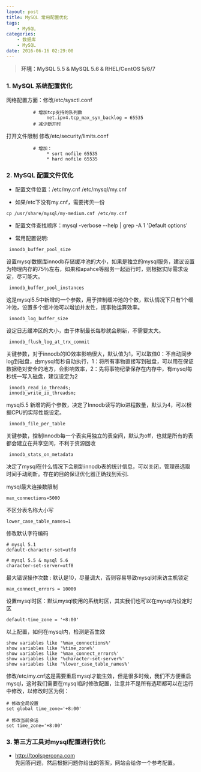 ```yaml
---
layout: post
title: MySQL 常用配置优化
tags: 
    - MySQL
categories: 
    - 数据库
    - MySQL
date: 2016-06-16 02:29:00
---
```



> **环境：MySQL 5.5 & MySQL 5.6 & RHEL/CentOS 5/6/7**

### 1. MySQL 系统配置优化

网络配置方面：修改/etc/sysctl.conf
```
          # 增加tcp支持的队列数
               net.ipv4.tcp_max_syn_backlog = 65535
          # 减少断开时
```
 打开文件限制 修改/etc/security/limits.conf
```
          # 增加：
               * sort nofile 65535
               * hard nofile 65535
```


### 2.  MySQL 配置文件优化

* 配置文件位置：/etc/my.cnf /etc/mysql/my.cnf

* 如果/etc下没有my.cnf，需要拷贝一份
```
cp /usr/share/mysql/my-medium.cnf /etc/my.cnf
```

* 配置文件查找顺序：mysql -verbose --help | grep -A 1 'Default options'

* 常用配置说明:
```
 innodb_buffer_pool_size
```
设置mysql数据库innodb存储缓冲池的大小，如果是独立的mysql服务，建议设置为物理内存的75％左右，如果和apahce等服务一起运行时，则根据实际需求设定，尽可能大。

```
 innodb_buffer_pool_instances
```
这是mysql5.5中新增的一个参数，用于控制缓冲池的个数，默认情况下只有1个缓冲池，设置多个缓冲池可以增加并发性，提事物运算效率。

```
 innodb_log_buffer_size
```
设定日志缓冲区的大小，由于体制最长每秒就会刷新，不需要太大。

```
 innodb_flush_log_at_trx_commit
```
关键参数，对于innodb的IO效率影响很大，默认值为1，可以取值0：不自动同步log到磁盘，由mysql每秒自动执行，1：将所有事物直接写到磁盘，可以用在保证数据绝对安全的地方，会影响效率，2：先将事物纪录保存在内存中，有mysql每秒统一写入磁盘，建议设定为2

```
 innodb_read_io_threads;
 innodb_write_io_threadsm;
```
mysql5.5 新增的两个参数，决定了Innodb读写的io进程数量，默认为4，可以根据CPU的实际性能设定。

```
 innodb_file_per_table
```
关键参数，控制Innodb每一个表实用独立的表空间，默认为off，也就是所有的表都会建立在共享空间，不利于资源回收

```
 innodb_stats_on_metadata
```
决定了mysql在什么情况下会刷新innodb表的统计信息，可以关闭，管理员选取时间手动刷新。存在的目的保证优化器正确找到索引.


 mysql最大连接数限制
```
max_connections=5000
```

 不区分表名称大小写
```
lower_case_table_names=1
```

 修改默认字符编码
```
# mysql 5.1
default-character-set=utf8

# mysql 5.5 & mysql 5.6
character-set-server=utf8
```

 最大错误操作次数 : 默认是10，尽量调大，否则容易导致mysql对来访主机锁定
```
max_connect_errors = 10000
```

 设置mysql时区：默认mysql使用的系统时区，其实我们也可以在mysql内设定时区
```
default-time_zone = '+8:00'
```

 以上配置，如何在mysql内，检测是否生效
```
show variables like '%max_connections%'
show variables like '%time_zone%'
show variables like '%max_connect_errors%'
show variables like '%character-set-server%'
show variables like '%lower_case_table_names%'
```
 修改/etc/my.cnf这是需要重启mysql才能生效，但是很多时候，我们不方便重启mysql，这时我们需要在mysql临时修改配置，注意并不是所有选项都可以在运行中修改，以修改时区为例：
```
# 修改全局设置
set global time_zone='+8:00'

# 修改当前会话
set time_zone='+8:00'
```

### 3.  第三方工具对mysql配置进行优化

* http://toolspercona.com <br>
先回答问题，然后根据问题你给出的答案，网站会给你一个参考配置。
